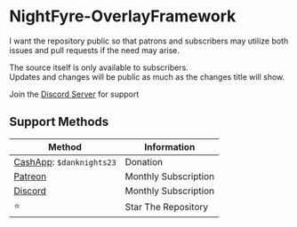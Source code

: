 # NightFyre-OverlayFramework

I want the repository public so that patrons and subscribers may utilize both issues and pull requests if the need may arise.  

The source itself is only available to subscribers.  
Updates and changes will be public as much as the changes title will show.  

Join the [Discord Server](https://discord.com/invite/MRjxyFKrW9) for support

## Support Methods
| Method                                          | Information       |
| --------------------------------------------- | ----------------- |
| [CashApp](https://cash.app/account/activity): `$danknights23`     | Donation |
| [Patreon](https://www.patreon.com/join/NightFyre)  | Monthly Subscription |
| [Discord](https://discord.com/servers/winter-907765113975623702) | Monthly Subscription |
| ⭐                                              | Star The Repository |